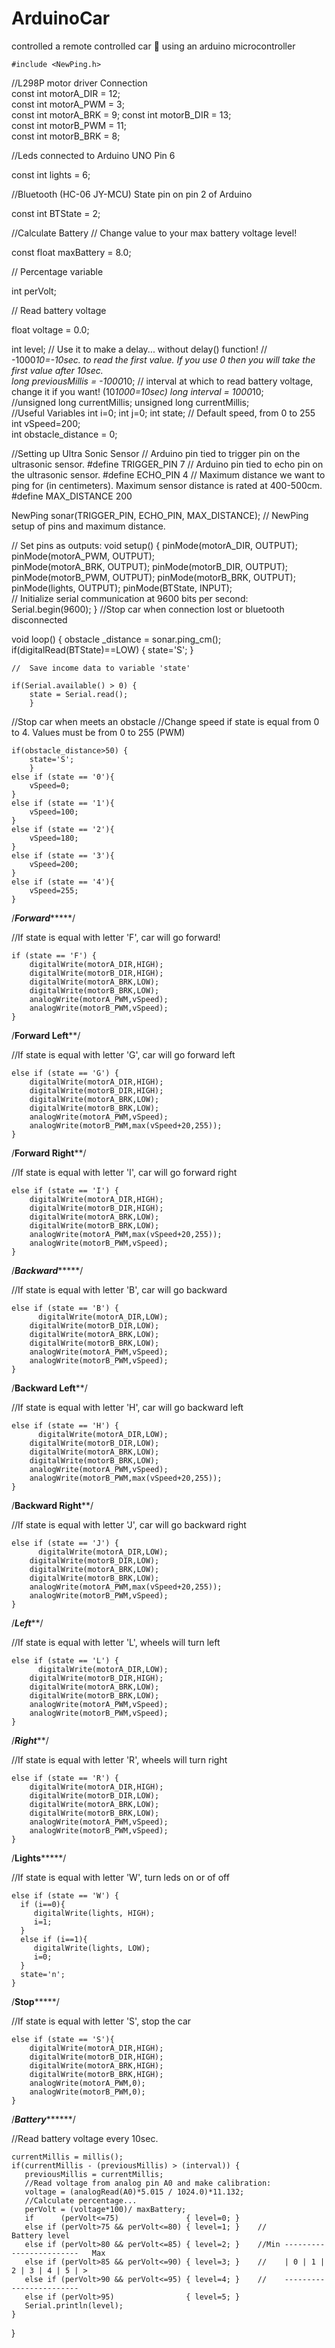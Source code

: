 # ArduinoCar
controlled a remote controlled car :car: using an arduino microcontroller

	#include <NewPing.h>

//L298P motor driver Connection   
  const int motorA_DIR  = 12;  
  const int motorA_PWM  = 3;  
  const int motorA_BRK = 9;
  const int motorB_DIR  = 13;  
  const int motorB_PWM  = 11;  
  const int motorB_BRK = 8;
  
//Leds connected to Arduino UNO Pin 6

  const int lights  = 6; 
  
//Bluetooth (HC-06 JY-MCU) State pin on pin 2 of Arduino

  const int BTState = 2;
  
//Calculate Battery 
	// Change value to your max battery voltage level! 
	
  const float maxBattery = 8.0;
  
  // Percentage variable
  
  int perVolt;                 
  
  // Read battery voltage
  
  float voltage = 0.0;         
  
  int level;
// Use it to make a delay... without delay() function!
	// -1000*10=-10sec. to read the first value. If you use 0 then you will take the first value after 10sec.  
  long previousMillis = -1000*10;
  // interval at which to read battery voltage, change it if you want! (10*1000=10sec)
  long interval = 1000*10;       
  //unsigned long currentMillis;
  unsigned long currentMillis;   
//Useful Variables
  int i=0;
  int j=0;
  int state;
  // Default speed, from 0 to 255
  int vSpeed=200;     
  int obstacle_distance = 0;
  
//Setting up Ultra Sonic Sensor
 // Arduino pin tied to trigger pin on the ultrasonic sensor.
#define TRIGGER_PIN  7
  // Arduino pin tied to echo pin on the ultrasonic sensor.
#define ECHO_PIN     4
// Maximum distance we want to ping for (in centimeters). Maximum sensor distance is rated at 400-500cm.
#define MAX_DISTANCE 200 

NewPing sonar(TRIGGER_PIN, ECHO_PIN, MAX_DISTANCE); // NewPing setup of pins and maximum distance.

  // Set pins as outputs:
   void setup() {
    pinMode(motorA_DIR, OUTPUT);
    pinMode(motorA_PWM, OUTPUT);   
    pinMode(motorA_BRK, OUTPUT);
    pinMode(motorB_DIR, OUTPUT);
    pinMode(motorB_PWM, OUTPUT);
    pinMode(motorB_BRK, OUTPUT);
    pinMode(lights, OUTPUT); 
    pinMode(BTState, INPUT);    
    // Initialize serial communication at 9600 bits per second:
    Serial.begin(9600);
}
  //Stop car when connection lost or bluetooth disconnected 
  
  void loop() {
  	obstacle	_distance = sonar.ping_cm();
  	if(digitalRead(BTState)==LOW) {
  		state='S';
  		}

	//  Save income data to variable 'state'

    if(Serial.available() > 0) {
    	state = Serial.read();
    	}

  //Stop car when meets an obstacle
  //Change speed if state is equal from 0 to 4. Values must be from 0 to 255 (PWM)

    if(obstacle_distance>50) {
    	state='S';
    	}
    else if (state == '0'){
    	vSpeed=0;
    }
    else if (state == '1'){
    	vSpeed=100;
    }
    else if (state == '2'){
    	vSpeed=180;
    }
    else if (state == '3'){
    	vSpeed=200;
    }
    else if (state == '4'){
    	vSpeed=255;
    }
 	  
  /***********************Forward****************************/
  
  //If state is equal with letter 'F', car will go forward!

    if (state == 'F') {
        digitalWrite(motorA_DIR,HIGH);
        digitalWrite(motorB_DIR,HIGH);
        digitalWrite(motorA_BRK,LOW);
        digitalWrite(motorB_BRK,LOW);
        analogWrite(motorA_PWM,vSpeed);
        analogWrite(motorB_PWM,vSpeed);
    }
  /**********************Forward Left************************/
  
  //If state is equal with letter 'G', car will go forward left

    else if (state == 'G') {
        digitalWrite(motorA_DIR,HIGH);
        digitalWrite(motorB_DIR,HIGH);
        digitalWrite(motorA_BRK,LOW);
        digitalWrite(motorB_BRK,LOW);
        analogWrite(motorA_PWM,vSpeed);
        analogWrite(motorB_PWM,max(vSpeed+20,255));
    }
  /**********************Forward Right************************/
  
  //If state is equal with letter 'I', car will go forward right

    else if (state == 'I') {
      	digitalWrite(motorA_DIR,HIGH);
        digitalWrite(motorB_DIR,HIGH);
        digitalWrite(motorA_BRK,LOW);
        digitalWrite(motorB_BRK,LOW);
        analogWrite(motorA_PWM,max(vSpeed+20,255));
        analogWrite(motorB_PWM,vSpeed);
    }
  /***********************Backward****************************/
  
  //If state is equal with letter 'B', car will go backward

    else if (state == 'B') {
    	  digitalWrite(motorA_DIR,LOW);
        digitalWrite(motorB_DIR,LOW);
        digitalWrite(motorA_BRK,LOW);
        digitalWrite(motorB_BRK,LOW);
        analogWrite(motorA_PWM,vSpeed);
        analogWrite(motorB_PWM,vSpeed);
    }
  /**********************Backward Left************************/
  
  //If state is equal with letter 'H', car will go backward left

    else if (state == 'H') {
    	  digitalWrite(motorA_DIR,LOW);
        digitalWrite(motorB_DIR,LOW);
        digitalWrite(motorA_BRK,LOW);
        digitalWrite(motorB_BRK,LOW);
        analogWrite(motorA_PWM,vSpeed);
        analogWrite(motorB_PWM,max(vSpeed+20,255));
    }
  /**********************Backward Right************************/
  
  //If state is equal with letter 'J', car will go backward right

    else if (state == 'J') {
    	  digitalWrite(motorA_DIR,LOW);
        digitalWrite(motorB_DIR,LOW);
        digitalWrite(motorA_BRK,LOW);
        digitalWrite(motorB_BRK,LOW);
        analogWrite(motorA_PWM,max(vSpeed+20,255));
        analogWrite(motorB_PWM,vSpeed);
    }
  /***************************Left*****************************/
  
  //If state is equal with letter 'L', wheels will turn left

    else if (state == 'L') {
    	  digitalWrite(motorA_DIR,LOW);
        digitalWrite(motorB_DIR,HIGH);
        digitalWrite(motorA_BRK,LOW);
        digitalWrite(motorB_BRK,LOW);
        analogWrite(motorA_PWM,vSpeed);
        analogWrite(motorB_PWM,vSpeed);  
    }
  /***************************Right*****************************/
  
  //If state is equal with letter 'R', wheels will turn right

    else if (state == 'R') {
        digitalWrite(motorA_DIR,HIGH);
        digitalWrite(motorB_DIR,LOW);
        digitalWrite(motorA_BRK,LOW);
        digitalWrite(motorB_BRK,LOW);
        analogWrite(motorA_PWM,vSpeed);
        analogWrite(motorB_PWM,vSpeed);
    }
  /************************Lights*****************************/
  
  //If state is equal with letter 'W', turn leds on or of off

    else if (state == 'W') {
      if (i==0){  
         digitalWrite(lights, HIGH); 
         i=1;
      }
      else if (i==1){
         digitalWrite(lights, LOW); 
         i=0;
      }
      state='n';
    }
  /************************Stop*****************************/
  
  //If state is equal with letter 'S', stop the car

    else if (state == 'S'){
        digitalWrite(motorA_DIR,HIGH);
        digitalWrite(motorB_DIR,HIGH);
        digitalWrite(motorA_BRK,HIGH);
        digitalWrite(motorB_BRK,HIGH);
        analogWrite(motorA_PWM,0);
        analogWrite(motorB_PWM,0);
    }
    
  /***********************Battery*****************************/
  
  //Read battery voltage every 10sec.

    currentMillis = millis();
    if(currentMillis - (previousMillis) > (interval)) {
       previousMillis = currentMillis; 
       //Read voltage from analog pin A0 and make calibration:
       voltage = (analogRead(A0)*5.015 / 1024.0)*11.132;
       //Calculate percentage...
       perVolt = (voltage*100)/ maxBattery;
       if      (perVolt<=75)               { level=0; }
       else if (perVolt>75 && perVolt<=80) { level=1; }    //        Battery level
       else if (perVolt>80 && perVolt<=85) { level=2; }    //Min ------------------------   Max
       else if (perVolt>85 && perVolt<=90) { level=3; }    //    | 0 | 1 | 2 | 3 | 4 | 5 | >
       else if (perVolt>90 && perVolt<=95) { level=4; }    //    ------------------------
       else if (perVolt>95)                { level=5; }   
       Serial.println(level);    
    }
    
}



